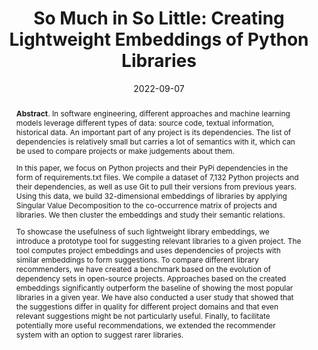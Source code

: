 ---
title: "So Much in So Little: Creating Lightweight Embeddings of Python Libraries"
authors: '<i>Yaroslav Golubev, Egor Bogomolov, Egor Bulychev, and Timofey Bryksin</i>'
status: "preprint"
collection: publications
permalink: /publication/2022-09-07-library-embeddings
date: 2022-09-07
venue: "<b>e-Print archive</b>"
pdf: 'https://arxiv.org/pdf/2209.03507.pdf'
counter_id: 'P3'
abstract: "<p><b>Abstract</b>. In software engineering, different approaches and machine learning models leverage different types of data: source code, textual information, historical data. An important part of any project is its dependencies. The list of dependencies is relatively small but carries a lot of semantics with it, which can be used to compare projects or make judgements about them.</p><p>In this paper, we focus on Python projects and their PyPi dependencies in the form of requirements.txt files. We compile a dataset of 7,132 Python projects and their dependencies, as well as use Git to pull their versions from previous years. Using this data, we build 32-dimensional embeddings of libraries by applying Singular Value Decomposition to the co-occurrence matrix of projects and libraries. We then cluster the embeddings and study their semantic relations.</p><p>To showcase the usefulness of such lightweight library embeddings, we introduce a prototype tool for suggesting relevant libraries to a given project. The tool computes project embeddings and uses dependencies of projects with similar embeddings to form suggestions. To compare different library recommenders, we have created a benchmark based on the evolution of dependency sets in open-source projects. Approaches based on the created embeddings significantly outperform the baseline of showing the most popular libraries in a given year. We have also conducted a user study that showed that the suggestions differ in quality for different project domains and that even relevant suggestions might be not particularly useful. Finally, to facilitate potentially more useful recommendations, we extended the recommender system with an option to suggest rarer libraries.</p>"
---